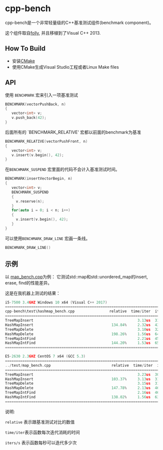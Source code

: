 # cpp-bench


cpp-bench是一个非常轻量级的C++基准测试组件(benchmark component)。

这个组件取自[folly](https://github.com/facebook/folly/blob/master/folly/Benchmark.h),
并且移植到了Visual C++ 2013.




## How To Build

* 安装[CMake](https://cmake.org/download/)
* 使用CMake生成Visual Studio工程或者Linux Make files


## API

使用 `BENCHMARK` 宏来引入一项基准测试
~~~~~~~~cpp
BENCHMARK(vectorPushBack, n)
{
   vector<int> v;
   v.push_back(42);
}
~~~~~~~~

后面所有的 `BENCHMARK_RELATIVE' 宏都以前面的benchmark为基准

~~~~~~~~cpp
BENCHMARK_RELATIVE(vectorPushFront, n)
{
   vector<int> v;
   v.insert(v.begin(), 42);
}
~~~~~~~~


在`BENCHMARK_SUSPEND` 宏里面的代码不会计入基准测试时间。

~~~~~~~~cpp
BENCHMARK(insertVectorBegin, n)
{
   vector<int> v;
   BENCHMARK_SUSPEND
   {
     v.reserve(n);
   }
   for(auto i = 0; i < n; i++)
   {
     v.insert(v.begin(), 42);
   }
}
~~~~~~~~

可以使用`BENCHMARK_DRAW_LINE` 宏画一条线。

~~~~~~~~cpp
BENCHMARK_DRAW_LINE()
~~~~~~~~


## 示例

以 [map_bench.cpp](https://github.com/ichenq/cpp-bench/blob/master/test/map_bench.cpp)为例：
它测试std::map和std::unordered_map的insert, erase, find的性能差异。


这是在我机器上测试的结果：

~~~~~~~~cpp
i5-7500 3.4GHZ Windows 10 x64 (Visual C++ 2017)
============================================================================
cpp-bench\test\hashmap_bench.cpp                relative  time/iter  iters/s
============================================================================
TreeMapInsert                                                3.13us  319.92K
HashMapInsert                                    134.84%     2.32us  431.38K
TreeMapDelete                                                3.10us  322.84K
HashMapDelete                                    198.26%     1.56us  640.06K
TreeMapIntFind                                               2.21us  453.43K
HashMapIntFind                                   144.20%     1.53us  653.84K
============================================================================

E5-2630 2.3GHZ CentOS 7 x64 (GCC 5.3)
============================================================================
../test/map_bench.cpp                            relative  time/iter  iters/s
============================================================================
TreeMapInsert                                                3.23us  309.40K
HashMapInsert                                    103.37%     3.13us  319.83K
TreeMapDelete                                                3.15us  317.05K
HashMapDelete                                    147.78%     2.13us  468.54K
TreeMapIntFind                                               2.16us  463.27K
HashMapIntFind                                   138.02%     1.56us  639.42K
============================================================================

~~~~~~~~


说明:

`relative` 表示跟基准测试对比的数值

`time/iter`表示函数每次迭代消耗的时间

`iters/s` 表示函数每秒可以迭代多少次



[1]: https://graphics.stanford.edu/~seander/bithacks.html#IntegerLog10

[2]: http://www.slideshare.net/andreialexandrescu1/three-optimization-tips-for-c-15708507

